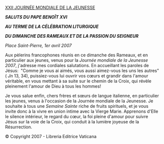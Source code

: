 [XXII JOURNÉE MONDIALE DE LA JEUNESSE](http://www.vatican.va/gmg/documents/gmg_2007_fr.html)

***SALUTS DU PAPE BENOÎT XVI***

***AU TERME DE LA CÉLÉBRATION LITURGIQUE***

***DU DIMANCHE DES RAMEAUX ET DE LA PASSION DU SEIGNEUR***

*Place Saint-Pierre, 1er avril 2007*

Aux pèlerins francophones réunis en ce dimanche des Rameaux, et en particulier aux jeunes, venus pour la
*Journée mondiale de la Jeunesse 2007*, j'adresse mes cordiales salutations. En accueillant les paroles de Jésus:  "Comme je vous ai aimés, vous aussi aimez-vous les uns les autres" (
*Jn* 13, 34), puissiez-vous lui ouvrir vos cœurs et grandir dans l'amour véritable, en vous mettant à sa suite sur le chemin de la Croix, qui révèle pleinement l'amour de Dieu à tous les hommes!

Je vous salue enfin, chers frères et sœurs de langue italienne, en particulier les jeunes, venus à l'occasion de la Journée mondiale de la Jeunesse. Je souhaite à tous une *Semaine Sainte* riche de fruits spirituels, et je vous invite donc à la vivre en union intime avec la Vierge Marie. Apprenons d'Elle le silence intérieur, le regard du cœur, la foi pleine d'amour pour suivre Jésus sur la voie de la Croix, qui conduit à la lumière joyeuse de la Résurrection.

© Copyright 2007 - Libreria Editrice Vaticana